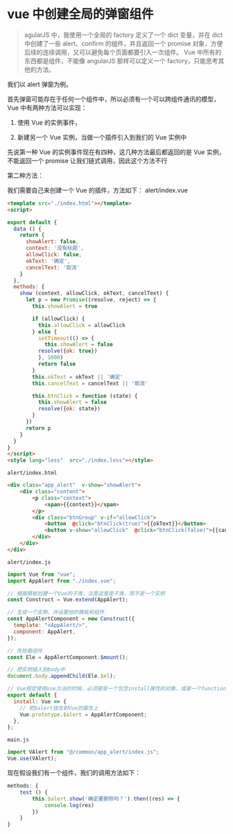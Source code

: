 # vue 中创建全局的弹窗组件

> agularJS 中，我使用一个全局的 factory 定义了一个 dict 变量，并在 dict 中创建了一些 alert、confirm 的组件，并且返回一个 promise 对象，方便后续的连续调用，又可以避免每个页面都要引入一次组件。 Vue 中所有的东西都是组件，不能像 angularJS 那样可以定义一个 factory，只能思考其他的方法。

我们以 alert 弹窗为例。

首先弹窗可能存在于任何一个组件中，所以必须有一个可以跨组件通讯的模型，Vue 中有两种方法可以实现：

1.  使用 Vue 的实例事件，

2.  新建另一个 Vue 实例，当做一个插件引入到我们的 Vue 实例中

先说第一种 Vue 的实例事件现在有四种，这几种方法最后都返回的是 Vue 实例，不能返回一个 promise 让我们链式调用，因此这个方法不行

第二种方法：

我们需要自己来创建一个 Vue 的插件，方法如下：
alert/index.vue

```html
<template src="./index.html"></template>
<script>

export default {
  data () {
    return {
      showAlert: false,
      context: '没有标题',
      allowClick: false,
      okText: '确定',
      cancelText: '取消'
    }
  },
  methods: {
    show (context, allowClick, okText, cancelText) {
      let p = new Promise((resolve, reject) => {
        this.showAlert = true

        if (allowClick) {
          this.allowClick = allowClick
        } else {
          setTimeout(() => {
            this.showAlert = false
          resolve({ok: true})
          }, 1000)
          return false
        }
        this.okText = okText || '确定'
        this.cancelText = cancelText || '取消'

        this.btnClick = function (state) {
          this.showAlert = false
          resolve({ok: state})
        }
      })
      return p
    }
  }
}
</script>
<style lang="less"  src="./index.less"></style>
```

`alert/index.html`

```html
<div class="app_alert"  v-show="showAlert">
    <div class="content">
        <p class="context">
            <span>{{context}}</span>
        </p>
        <div class="btnGroup" v-if="allowClick">
            <button  @click="btnClick(true)">{{okText}}</button>
            <button v-show="allowClick"  @click="btnClick(false)">{{cancelText}}</button>
        </div>
    </div>
</div>
```

`alert/index.js`

```js
import Vue from "vue";
import AppAlert from "./index.vue";

// 根据模板创建一个Vue的子类，注意这里是子类，而不是一个实例
const Construct = Vue.extend(AppAlert);

// 生成一个实例，并设置他的模板和组件
const AppAlertComponent = new Construct({
  template: "<AppAlert/>",
  component: AppAlert,
});

// 先挂载组件
const Ele = AppAlertComponent.$mount();

// 把实例插入到body中
document.body.appendChild(Ele.$el);

// Vue规定使用use方法的时候，必须接受一个包含install属性的对象，或者一个function
export default {
  install: Vue => {
    // 把$alert挂在到Vue的属性上
    Vue.prototype.$alert = AppAlertComponent;
  },
};
```

`main.js`

```js
import VAlert from "@/common/app_alert/index.js";
Vue.use(VAlert);
```

现在假设我们有一个组件，我们的调用方法如下：

```js
methods: {
    test () {
        this.$alert.show('确定要删除吗？').then((res) => {
            console.log(res)
        })
    }
}
```
